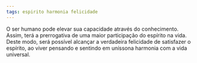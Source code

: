 ```yaml
---
tags: espirito harmonia felicidade
---
```

O ser humano pode elevar sua capacidade através do conhecimento. Assim, terá a prerrogativa de uma maior participação do espírito na vida. Deste modo, será possível alcançar a verdadeira felicidade de satisfazer o espírito, ao viver pensando e sentindo em uníssona harmonia com a vida universal.

